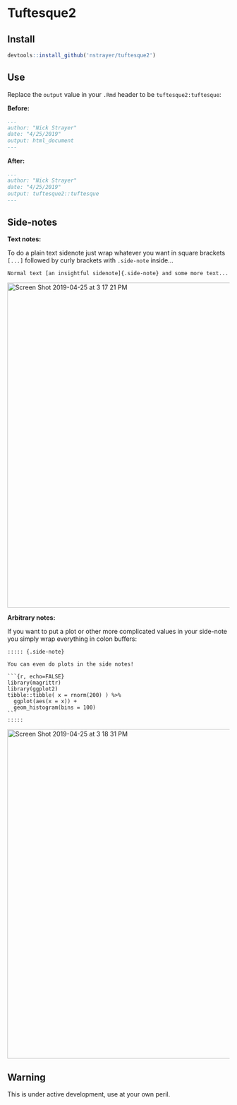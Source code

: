 # Tuftesque2

## Install

```r
devtools::install_github('nstrayer/tuftesque2')
```

## Use

Replace the `output` value in your `.Rmd` header to be `tuftesque2:tuftesque`: 

__Before:__

```yaml
...
author: "Nick Strayer"
date: "4/25/2019"
output: html_document
---
```

__After:__

```yaml
...
author: "Nick Strayer"
date: "4/25/2019"
output: tuftesque2::tuftesque
---
```

## Side-notes

__Text notes:__

To do a plain text sidenote just wrap whatever you want in square brackets `[...]` followed by curly brackets with `.side-note` inside...

```
Normal text [an insightful sidenote]{.side-note} and some more text...
```

<img width="735" alt="Screen Shot 2019-04-25 at 3 17 21 PM" src="https://user-images.githubusercontent.com/6764693/56765821-90cd9880-676d-11e9-8874-d31b1af4adcb.png">

__Arbitrary notes:__

If you want to put a plot or other more complicated values in your side-note you simply wrap everything in colon buffers: 

````
::::: {.side-note}

You can even do plots in the side notes! 

```{r, echo=FALSE}
library(magrittr)
library(ggplot2)
tibble::tibble( x = rnorm(200) ) %>% 
  ggplot(aes(x = x)) + 
  geom_histogram(bins = 100)
```
::::: 
````
<img width="745" alt="Screen Shot 2019-04-25 at 3 18 31 PM" src="https://user-images.githubusercontent.com/6764693/56765820-8f03d500-676d-11e9-838a-84286daa1b75.png">


## Warning

This is under active development, use at your own peril. 
